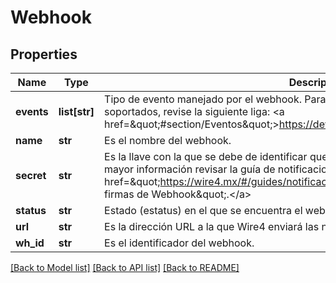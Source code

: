 # Webhook

## Properties
Name | Type | Description | Notes
------------ | ------------- | ------------- | -------------
**events** | **list[str]** | Tipo de evento manejado por el webhook. Para más referencia sobre los tipos de eventos soportados, revise la siguiente liga: &lt;a href&#x3D;\&quot;#section/Eventos\&quot;&gt;https://developers.wire4.mx/#section/Eventos.&lt;/a&gt; | [optional] 
**name** | **str** | Es el nombre del webhook. | [optional] 
**secret** | **str** | Es la llave con la que se debe de identificar que el webhook fue enviado por Wire4. Para mayor información revisar la guía de notificaciones en la sección de &lt;a href&#x3D;\&quot;https://wire4.mx/#/guides/notificaciones\&quot;&gt;\&quot;Comprobación de firmas de Webhook\&quot;.&lt;/a&gt; | [optional] 
**status** | **str** | Estado (estatus) en el que se encuentra el webhook. | [optional] 
**url** | **str** | Es la dirección URL a la que Wire4 enviará las notificaciones cuando un evento ocurra. | [optional] 
**wh_id** | **str** | Es el identificador del webhook. | [optional] 

[[Back to Model list]](../README.md#documentation-for-models) [[Back to API list]](../README.md#documentation-for-api-endpoints) [[Back to README]](../README.md)

